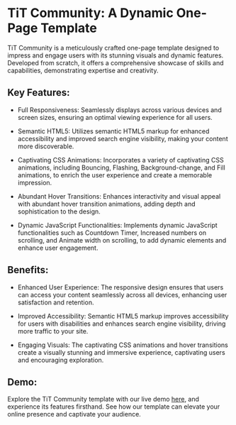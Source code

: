 # TiT Community: A Dynamic One-Page Template

TiT Community is a meticulously crafted one-page template designed to impress and engage users with its stunning visuals and dynamic features. Developed from scratch, it offers a comprehensive showcase of skills and capabilities, demonstrating expertise and creativity.

## Key Features:

- Full Responsiveness: Seamlessly displays across various devices and screen sizes, ensuring an optimal viewing experience for all users.

- Semantic HTML5: Utilizes semantic HTML5 markup for enhanced accessibility and improved search engine visibility, making your content more discoverable.

- Captivating CSS Animations: Incorporates a variety of captivating CSS animations, including Bouncing, Flashing, Background-change, and Fill animations, to enrich the user experience and create a memorable impression.

- Abundant Hover Transitions: Enhances interactivity and visual appeal with abundant hover transition animations, adding depth and sophistication to the design.

- Dynamic JavaScript Functionalities: Implements dynamic JavaScript functionalities such as Countdown Timer, Increased numbers on scrolling, and Animate width on scrolling, to add dynamic elements and enhance user engagement.


## Benefits:

- Enhanced User Experience: The responsive design ensures that users can access your content seamlessly across all devices, enhancing user satisfaction and retention.

- Improved Accessibility: Semantic HTML5 markup improves accessibility for users with disabilities and enhances search engine visibility, driving more traffic to your site.

- Engaging Visuals: The captivating CSS animations and hover transitions create a visually stunning and immersive experience, captivating users and encouraging exploration.

## Demo:

Explore the TiT Community template with our live demo [here](https://kareem-abd-al-muttalib.github.io/TiT-Community/), and experience its features firsthand. See how our template can elevate your online presence and captivate your audience.
